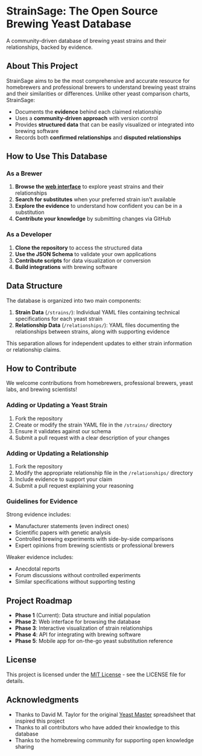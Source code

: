 # StrainSage: The Open Source Brewing Yeast Database

A community-driven database of brewing yeast strains and their relationships, backed by evidence.

## About This Project

StrainSage aims to be the most comprehensive and accurate resource for homebrewers and professional brewers to understand brewing yeast strains and their similarities or differences. Unlike other yeast comparison charts, StrainSage:

- Documents the **evidence** behind each claimed relationship
- Uses a **community-driven approach** with version control
- Provides **structured data** that can be easily visualized or integrated into brewing software
- Records both **confirmed relationships** and **disputed relationships**

## How to Use This Database

### As a Brewer

1. **Browse the [web interface](https://example.com/strainsage)** to explore yeast strains and their relationships
2. **Search for substitutes** when your preferred strain isn't available
3. **Explore the evidence** to understand how confident you can be in a substitution
4. **Contribute your knowledge** by submitting changes via GitHub

### As a Developer

1. **Clone the repository** to access the structured data
2. **Use the JSON Schema** to validate your own applications
3. **Contribute scripts** for data visualization or conversion
4. **Build integrations** with brewing software

## Data Structure

The database is organized into two main components:

1. **Strain Data** (`/strains/`): Individual YAML files containing technical specifications for each yeast strain
2. **Relationship Data** (`/relationships/`): YAML files documenting the relationships between strains, along with supporting evidence

This separation allows for independent updates to either strain information or relationship claims.

## How to Contribute

We welcome contributions from homebrewers, professional brewers, yeast labs, and brewing scientists!

### Adding or Updating a Yeast Strain

1. Fork the repository
2. Create or modify the strain YAML file in the `/strains/` directory
3. Ensure it validates against our schema
4. Submit a pull request with a clear description of your changes

### Adding or Updating a Relationship

1. Fork the repository
2. Modify the appropriate relationship file in the `/relationships/` directory
3. Include evidence to support your claim
4. Submit a pull request explaining your reasoning

### Guidelines for Evidence

Strong evidence includes:
- Manufacturer statements (even indirect ones)
- Scientific papers with genetic analysis
- Controlled brewing experiments with side-by-side comparisons
- Expert opinions from brewing scientists or professional brewers

Weaker evidence includes:
- Anecdotal reports
- Forum discussions without controlled experiments
- Similar specifications without supporting testing

## Project Roadmap

- **Phase 1** (Current): Data structure and initial population
- **Phase 2**: Web interface for browsing the database
- **Phase 3**: Interactive visualization of strain relationships
- **Phase 4**: API for integrating with brewing software
- **Phase 5**: Mobile app for on-the-go yeast substitution reference

## License

This project is licensed under the [MIT License](https://opensource.org/licenses/MIT) - see the LICENSE file for details.

## Acknowledgments

- Thanks to David M. Taylor for the original [Yeast Master](https://docs.google.com/spreadsheets/d/16XRUloO3WXqH9Ixsf5vx2DIKDmrEQJ36tLRBmmya7Jo/edit?gid=1846233287#gid=1846233287) spreadsheet that inspired this project
- Thanks to all contributors who have added their knowledge to this database
- Thanks to the homebrewing community for supporting open knowledge sharing
